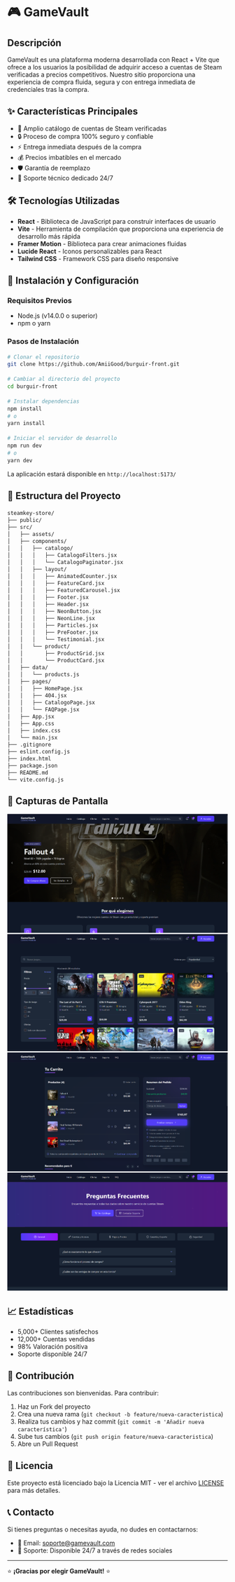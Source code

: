 # 🎮 GameVault

## Descripción

GameVault es una plataforma moderna desarrollada con React + Vite que ofrece a los usuarios la posibilidad de adquirir acceso a cuentas de Steam verificadas a precios competitivos. Nuestro sitio proporciona una experiencia de compra fluida, segura y con entrega inmediata de credenciales tras la compra.

## ✨ Características Principales

- 🛒 Amplio catálogo de cuentas de Steam verificadas
- 🔒 Proceso de compra 100% seguro y confiable
- ⚡ Entrega inmediata después de la compra
- 💰 Precios imbatibles en el mercado
- 🛡️ Garantía de reemplazo
- 🌟 Soporte técnico dedicado 24/7

## 🛠️ Tecnologías Utilizadas

- **React** - Biblioteca de JavaScript para construir interfaces de usuario
- **Vite** - Herramienta de compilación que proporciona una experiencia de desarrollo más rápida
- **Framer Motion** - Biblioteca para crear animaciones fluidas
- **Lucide React** - Iconos personalizables para React
- **Tailwind CSS** - Framework CSS para diseño responsive

## 🚀 Instalación y Configuración

### Requisitos Previos

- Node.js (v14.0.0 o superior)
- npm o yarn

### Pasos de Instalación

```bash
# Clonar el repositorio
git clone https://github.com/AmiiGood/burguir-front.git

# Cambiar al directorio del proyecto
cd burguir-front

# Instalar dependencias
npm install
# o
yarn install

# Iniciar el servidor de desarrollo
npm run dev
# o
yarn dev
```

La aplicación estará disponible en `http://localhost:5173/`

## 📁 Estructura del Proyecto

```
steamkey-store/
├── public/
├── src/
│   ├── assets/
│   ├── components/
│   │   ├── catalogo/
│   │   │   ├── CatalogoFilters.jsx
│   │   │   └── CatalogoPaginator.jsx
│   │   ├── layout/
│   │   │   ├── AnimatedCounter.jsx
│   │   │   ├── FeatureCard.jsx
│   │   │   ├── FeaturedCarousel.jsx
│   │   │   ├── Footer.jsx
│   │   │   ├── Header.jsx
│   │   │   ├── NeonButton.jsx
│   │   │   ├── NeonLine.jsx
│   │   │   ├── Particles.jsx
│   │   │   ├── PreFooter.jsx
│   │   │   └── Testimonial.jsx
│   │   └── product/
│   │       ├── ProductGrid.jsx
│   │       └── ProductCard.jsx
│   ├── data/
│   │   └── products.js
│   ├── pages/
│   │   ├── HomePage.jsx
│   │   ├── 404.jsx
│   │   ├── CatalogoPage.jsx
│   │   └── FAQPage.jsx
│   ├── App.jsx
│   ├── App.css
│   ├── index.css
│   └── main.jsx
├── .gitignore
├── eslint.config.js
├── index.html
├── package.json
├── README.md
└── vite.config.js
```

## 📱 Capturas de Pantalla

![Página de Inicio](readme-assets/inicio.png)
![Catálogo de Productos](readme-assets/catalogo.png)
![Página del Carrito](readme-assets/carrito.png)
![Página de FAQ](readme-assets/FAQ.png)

## 📈 Estadísticas

- 5,000+ Clientes satisfechos
- 12,000+ Cuentas vendidas
- 98% Valoración positiva
- Soporte disponible 24/7

## 🤝 Contribución

Las contribuciones son bienvenidas. Para contribuir:

1. Haz un Fork del proyecto
2. Crea una nueva rama (`git checkout -b feature/nueva-caracteristica`)
3. Realiza tus cambios y haz commit (`git commit -m 'Añadir nueva característica'`)
4. Sube tus cambios (`git push origin feature/nueva-caracteristica`)
5. Abre un Pull Request

## 📝 Licencia

Este proyecto está licenciado bajo la Licencia MIT - ver el archivo [LICENSE](LICENSE) para más detalles.

## 📞 Contacto

Si tienes preguntas o necesitas ayuda, no dudes en contactarnos:

- 📧 Email: soporte@gamevault.com
- 📱 Soporte: Disponible 24/7 a través de redes sociales

---

⭐ **¡Gracias por elegir GameVault!** ⭐
